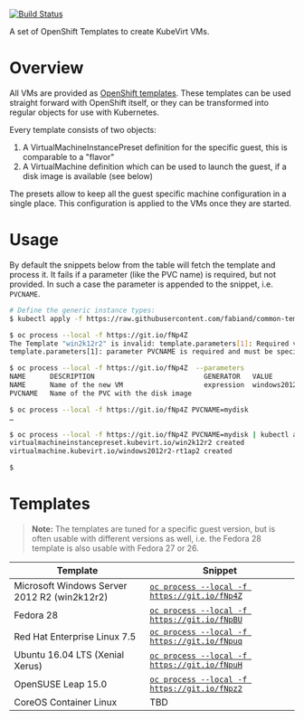 [![Build Status](https://travis-ci.com/fabiand/common-templates.svg?branch=master)](https://travis-ci.com/fabiand/common-templates)

A set of OpenShift Templates to create KubeVirt VMs.

# Overview

All VMs are provided as [OpenShift templates](https://docs.okd.io/latest/dev_guide/templates.html).
These templates can be used straight forward with OpenShift itself, or they
can be transformed into regular objects for use with Kubernetes.

Every template consists of two objects:

1. A VirtualMachineInstancePreset definition for the specific guest, this is
   comparable to a "flavor"
2. A VirtualMachine definition which can be used to launch the guest, if a disk
   image is available (see below)

The presets allow to keep all the guest specific machine configuration in a
single place. This configuration is applied to the VMs once they are started.

# Usage

By default the snippets below from the table will fetch the template and
process it. It fails if a parameter (like the PVC name) is required, but not
provided. In such a case the parameter is appended to the snippet, i.e.
`PVCNAME`.

```bash
# Define the generic instance types:
$ kubectl apply -f https://raw.githubusercontent.com/fabiand/common-templates/master/presets/instancetypes.yaml

$ oc process --local -f https://git.io/fNp4Z
The Template "win2k12r2" is invalid: template.parameters[1]: Required value:
template.parameters[1]: parameter PVCNAME is required and must be specified

$ oc process --local -f https://git.io/fNp4Z  --parameters
NAME      DESCRIPTION                           GENERATOR   VALUE
NAME      Name of the new VM                    expression  windows2012r2-[a-z0-9]{6}
PVCNAME   Name of the PVC with the disk image

$ oc process --local -f https://git.io/fNp4Z PVCNAME=mydisk
…

$ oc process --local -f https://git.io/fNp4Z PVCNAME=mydisk | kubectl apply -f -
virtualmachineinstancepreset.kubevirt.io/win2k12r2 created
virtualmachine.kubevirt.io/windows2012r2-rt1ap2 created

$
```

# Templates

> **Note:** The templates are tuned for a specific guest version, but is often
> usable with different versions as well, i.e. the Fedora 28 template is also
> usable with Fedora 27 or 26.

| Template | Snippet |
|---|---|
| Microsoft Windows Server 2012 R2 (win2k12r2) | [`oc process --local -f https://git.io/fNp4Z`](templates/win2k12r2.yaml) |
| Fedora 28 | [`oc process --local -f https://git.io/fNpBU`](templates/fedora28.yaml) |
| Red Hat Enterprise Linux 7.5 | [`oc process --local -f https://git.io/fNpuq`](templates/rhel75.yaml) |
| Ubuntu 16.04 LTS (Xenial Xerus) | [`oc process --local -f https://git.io/fNpuH`](templates/ubuntu1604.yaml) |
| OpenSUSE Leap 15.0 | [`oc process --local -f https://git.io/fNpz2`](templates/opensuse15.yaml) |
| CoreOS Container Linux | TBD |

